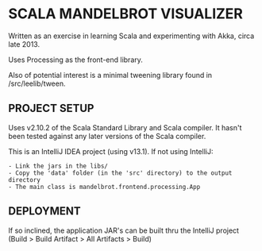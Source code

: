 SCALA MANDELBROT VISUALIZER
===========================

Written as an exercise in learning Scala and experimenting with Akka, circa late 2013.

Uses Processing as the front-end library.

Also of potential interest is a minimal tweening library found in /src/leelib/tween.


PROJECT SETUP
-------------

Uses v2.10.2 of the Scala Standard Library and Scala compiler. 
It hasn't been tested against any later versions of the Scala compiler.

This is an IntelliJ IDEA project (using v13.1). If not using IntelliJ:

	- Link the jars in the libs/ 
	- Copy the 'data' folder (in the 'src' directory) to the output directory
	- The main class is mandelbrot.frontend.processing.App

DEPLOYMENT
----------

If so inclined, the application JAR's can be built thru the IntelliJ project 
(Build > Build Artifact > All Artifacts > Build)


